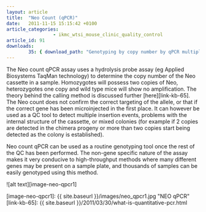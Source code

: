 ```yaml
---
layout: article
title:  "Neo Count (qPCR)"
date:   2011-11-15 15:15:42 +0100
article_categories:
                 - ikmc_wtsi_mouse_clinic_quality_control
article_id: 91
downloads:
        35: { download_path: "Genotyping by copy number by qPCR multiplex.pdf"} 
---
```


The Neo count qPCR assay uses a hydrolysis probe assay (eg Applied Biosystems TaqMan technology) to determine the copy number of the Neo cassette in a sample. Homozygotes will possess two copies of Neo, heterozygotes one copy and wild type mice will show no amplification. The theory behind the calling method is discussed further [here][link-kb-65].
The Neo count does not confirm the correct targeting of the allele, or that if the correct gene has been microinjected in the first place. It can however be used as a QC tool to detect multiple insertion events, problems with the internal structure of the cassette, or mixed colonies (for example if 2 copies are detected in the chimera progeny or more than two copies start being detected as the colony is established).

Neo count qPCR can be used as a routine genotyping tool once the rest of the QC has been performed. The non-gene specific nature of the assay makes it very conducive to high-throughput methods where many different genes may be present on a sample plate, and thousands of samples can be easily genotyped using this method.

![alt text][image-neo-qpcr1]

[image-neo-qpcr1]: {{ site.baseurl }}/images/neo_qpcr1.jpg "NEO qPCR"
[link-kb-65]: {{ site.baseurl }}/2011/03/30/what-is-quantitative-pcr.html